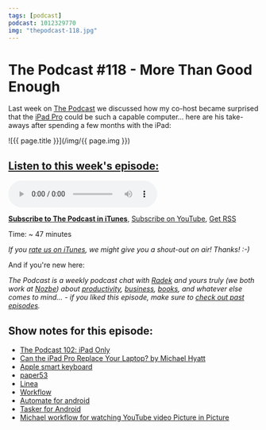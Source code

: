 ```yaml
---
tags: [podcast]
podcast: 1012329770
img: "thepodcast-118.jpg"
---
```


# The Podcast #118 - More Than Good Enough

Last week on [The Podcast][p] we discussed how my co-host became surprised that the [iPad Pro](/ipadonly) could be such a capable computer... here are his take-aways after spending a few months with the iPad:

<!--More-->

![{{ page.title }}](/img/{{ page.img }})

## [Listen to this week's episode:][e]

<audio controls>
<source src="https://files.nozbe.com/podcast/118.mp3" type="audio/mpeg">
</audio>

**[Subscribe to The Podcast in iTunes][i]**, [Subscribe on YouTube][y], [Get RSS][rss]

Time: ~ 47 minutes

*If you [rate us on iTunes][i], we might give you a shout-out on air! Thanks! :-)*

And if you're new here:

*The Podcast is a weekly podcast chat with [Radek][r] and yours truly (we both work at [Nozbe][n]) about [productivity](/productivity), [business](/business), [books](/books), and whatever else comes to mind… - if you liked this episode, make sure to [check out past episodes](/podcast).*

## Show notes for this episode:

  * [The Podcast 102: iPad Only](http://thepodcast.fm/102)
  * [Can the iPad Pro Replace Your Laptop? by Michael Hyatt](https://michaelhyatt.com/ipad-experiment/)
  * [Apple smart keyboard](https://www.dropbox.com/s/g1ijmppgh7ar9y7/PSC007-Produkty-fizyczne-w-biznesie-online.mp3?dl=0)
  * [paper53](https://www.fiftythree.com/)
  * [Linea](http://linea-app.com/)
  * [Workflow](https://workflow.is/)
  * [Automate for android](http://llamalab.com/automate/)
  * [Tasker for Android](http://tasker.dinglisch.net/)
  * [Michael workflow for watching YouTube video Picture in Picture](https://workflow.is/workflows/2f122b5482f64b40955a5ff19d3d73e7)

[y]: https://michael.gratis/thepodcastyt
[rss]: http://thepodcast.fm/episodes?format=RSS
[e]: http://thepodcast.fm/episodes/118

[p]: https://michael.gratis/thepodcastfm
[n]: https://nozbe.com/?a=mike
[r]: https://michael.gratis/radex
[i]: https://michael.gratis/thepodcast
[o]: https://michael.gratis/ipadonly

